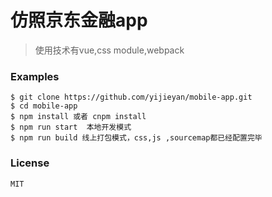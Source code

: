 # 仿照京东金融app

> 使用技术有vue,css module,webpack

### Examples
```
$ git clone https://github.com/yijieyan/mobile-app.git
$ cd mobile-app
$ npm install 或者 cnpm install
$ npm run start  本地开发模式
$ npm run build 线上打包模式，css,js ,sourcemap都已经配置完毕
```

### License
```
MIT
```
